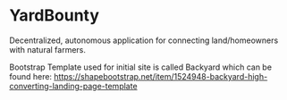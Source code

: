 # YardBounty
Decentralized, autonomous application for connecting land/homeowners with natural farmers.

Bootstrap Template used for initial site is called Backyard which can be found here: https://shapebootstrap.net/item/1524948-backyard-high-converting-landing-page-template
